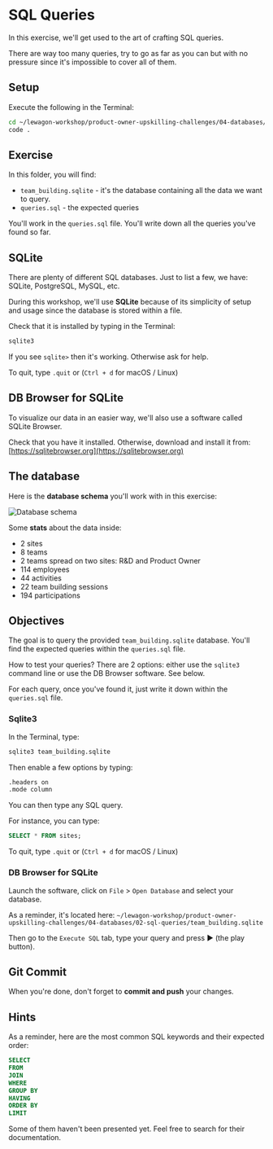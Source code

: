 # SQL Queries

In this exercise, we'll get used to the art of crafting SQL queries.

There are way too many queries, try to go as far as you can but with no pressure since it's impossible to cover all of them.

## Setup

Execute the following in the Terminal:

```bash
cd ~/lewagon-workshop/product-owner-upskilling-challenges/04-databases/02-sql-queries/
code .
```

## Exercise

In this folder, you will find:

- `team_building.sqlite` - it's the database containing all the data we want to query.
- `queries.sql` - the expected queries

You'll work in the `queries.sql` file. You'll write down all the queries you've found so far.

## SQLite

There are plenty of different SQL databases.
Just to list a few, we have: SQLite, PostgreSQL, MySQL, etc.

During this workshop, we'll use **SQLite** because of its simplicity of setup and usage since the database is stored within a file.

Check that it is installed by typing in the Terminal:

```bash
sqlite3
```

If you see `sqlite>` then it's working.
Otherwise ask for help.

To quit, type `.quit` or (`Ctrl + d` for macOS / Linux)

## DB Browser for SQLite

To visualize our data in an easier way, we'll also use a software called SQLite Browser.

Check that you have it installed. Otherwise, download and install it from: [https://sqlitebrowser.org](https://sqlitebrowser.org)

## The database

Here is the **database schema** you'll work with in this exercise:

![Database schema](https://raw.githubusercontent.com/cecilitse/product-owner-upskilling-challenges/master/04-databases/02-sql-queries/database-schema.png)

Some **stats** about the data inside:
- 2 sites
- 8 teams
- 2 teams spread on two sites: R&D and Product Owner
- 114 employees
- 44 activities
- 22 team building sessions
- 194 participations

## Objectives

The goal is to query the provided `team_building.sqlite` database. You'll find the expected queries within the `queries.sql` file.

How to test your queries? There are 2 options: either use the `sqlite3` command line or use the DB Browser software. See below.

For each query, once you've found it, just write it down within the `queries.sql` file.

### Sqlite3

In the Terminal, type:

```bash
sqlite3 team_building.sqlite
```

Then enable a few options by typing:

```bash
.headers on
.mode column
```

You can then type any SQL query.

For instance, you can type:

```sql
SELECT * FROM sites;
```

To quit, type `.quit` or (`Ctrl + d` for macOS / Linux)

### DB Browser for SQLite

Launch the software, click on `File` > `Open Database` and select your database.

As a reminder, it's located here: `~/lewagon-workshop/product-owner-upskilling-challenges/04-databases/02-sql-queries/team_building.sqlite`

Then go to the `Execute SQL` tab, type your query and press ▶ (the play button).

## Git Commit

When you're done, don't forget to **commit and push** your changes.

## Hints

As a reminder, here are the most common SQL keywords and their expected order:

```sql
SELECT
FROM
JOIN
WHERE
GROUP BY
HAVING
ORDER BY
LIMIT
```

Some of them haven't been presented yet. Feel free to search for their documentation.
